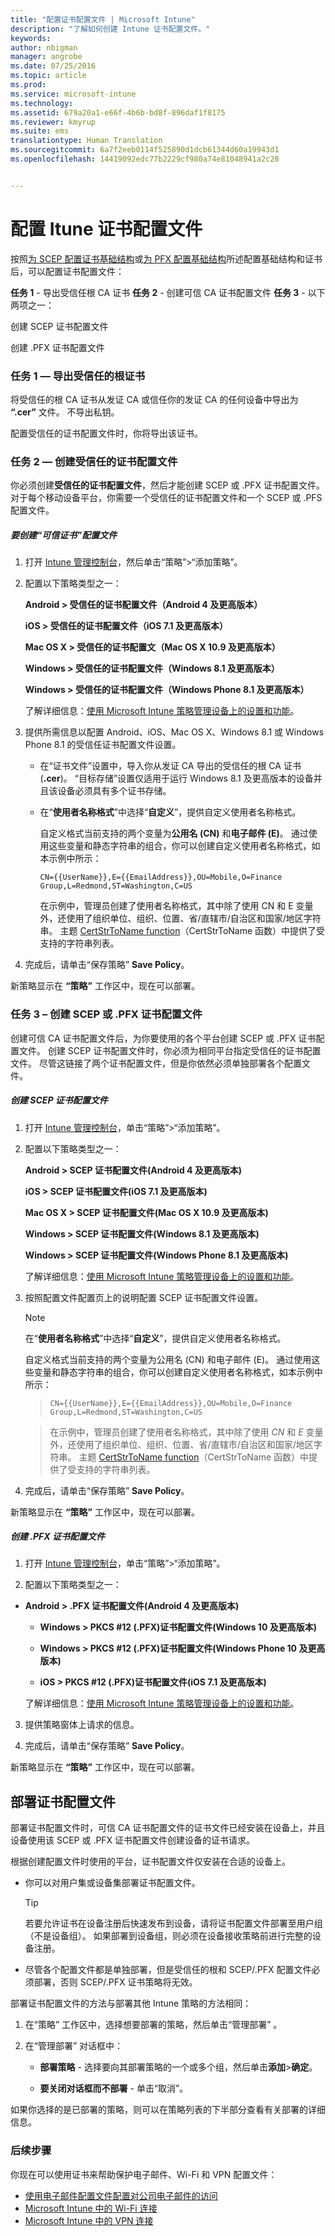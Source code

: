 ```yaml
---
title: "配置证书配置文件 | Microsoft Intune"
description: "了解如何创建 Intune 证书配置文件。"
keywords: 
author: nbigman
manager: angrobe
ms.date: 07/25/2016
ms.topic: article
ms.prod: 
ms.service: microsoft-intune
ms.technology: 
ms.assetid: 679a20a1-e66f-4b6b-bd8f-896daf1f8175
ms.reviewer: kmyrup
ms.suite: ems
translationtype: Human Translation
ms.sourcegitcommit: 6a7f2eeb0114f525890d1dcb61344d60a19943d1
ms.openlocfilehash: 14419092edc77b2229cf980a74e81048941a2c28


---
```


# 配置 Itune 证书配置文件
按照[为 SCEP 配置证书基础结构](configure-certificate-infrastructure-for-scep.md)或[为 PFX 配置基础结构](configure-certificate-infrastructure-for-pfx.md)所述配置基础结构和证书后，可以配置证书配置文件：

**任务 1** - 导出受信任根 CA 证书 **任务 2** - 创建可信 CA 证书配置文件 **任务 3** - 以下两项之一：

创建 SCEP 证书配置文件

创建 .PFX 证书配置文件

### 任务 1 — 导出受信任的根证书
将受信任的根 CA 证书从发证 CA 或信任你的发证 CA 的任何设备中导出为 **“.cer”** 文件。 不导出私钥。

配置受信任的证书配置文件时，你将导出该证书。

### 任务 2 — 创建受信任的证书配置文件
你必须创建**受信任的证书配置文件**，然后才能创建 SCEP 或 .PFX 证书配置文件。 对于每个移动设备平台，你需要一个受信任的证书配置文件和一个 SCEP 或 .PFS 配置文件。

##### 要创建“可信证书”配置文件

1.  打开 [Intune 管理控制台](https://manage.microsoft.com)，然后单击“策略”&gt;“添加策略”。

2.  配置以下策略类型之一：

    **Android &gt; 受信任的证书配置文件（Android 4 及更高版本）**

    **iOS &gt; 受信任的证书配置文件（iOS 7.1 及更高版本）**

    **Mac OS X &gt; 受信任的证书配置文（Mac OS X 10.9 及更高版本）**

    **Windows &gt; 受信任的证书配置文件（Windows 8.1 及更高版本）**

    **Windows &gt; 受信任的证书配置文件（Windows Phone 8.1 及更高版本）**

    了解详细信息：[使用 Microsoft Intune 策略管理设备上的设置和功能](manage-settings-and-features-on-your-devices-with-microsoft-intune-policies.md)。

3.  提供所需信息以配置 Android、iOS、Mac OS X、Windows 8.1 或 Windows Phone 8.1 的受信任证书配置文件设置。 

    - 在“证书文件”设置中，导入你从发证 CA 导出的受信任的根 CA 证书 (**.cer**)。 “目标存储”设置仅适用于运行 Windows 8.1 及更高版本的设备并且该设备必须具有多个证书存储。

    
    - 在“**使用者名称格式**”中选择“**自定义**”，提供自定义使用者名称格式。  

        自定义格式当前支持的两个变量为**公用名 (CN)** 和**电子邮件 (E)**。 通过使用这些变量和静态字符串的组合，你可以创建自定义使用者名称格式，如本示例中所示：  

        `CN={{UserName}},E={{EmailAddress}},OU=Mobile,O=Finance Group,L=Redmond,ST=Washington,C=US`  

        在示例中，管理员创建了使用者名称格式，其中除了使用 CN 和 E 变量外，还使用了组织单位、组织、位置、省/直辖市/自治区和国家/地区字符串。 主题 [CertStrToName function](https://msdn.microsoft.com/en-us/library/windows/desktop/aa377160.aspx)（CertStrToName 函数）中提供了受支持的字符串列表。  


4.  完成后，请单击“保存策略” **Save Policy**。

新策略显示在 **“策略”** 工作区中，现在可以部署。

### 任务 3 – 创建 SCEP 或 .PFX 证书配置文件
创建可信 CA 证书配置文件后，为你要使用的各个平台创建 SCEP 或 .PFX 证书配置文件。 创建 SCEP 证书配置文件时，你必须为相同平台指定受信任的证书配置文件。 尽管这链接了两个证书配置文件，但是你依然必须单独部署各个配置文件。

##### 创建 SCEP 证书配置文件

1.  打开 [Intune 管理控制台](https://manage.microsoft.com)，单击“策略”&gt;“添加策略”。

2.  配置以下策略类型之一：

    **Android &gt; SCEP 证书配置文件(Android 4 及更高版本)**

    **iOS &gt; SCEP 证书配置文件(iOS 7.1 及更高版本)**

    **Mac OS X &gt; SCEP 证书配置文件(Mac OS X 10.9 及更高版本)**

    **Windows &gt; SCEP 证书配置文件(Windows 8.1 及更高版本)**

    **Windows &gt; SCEP 证书配置文件(Windows Phone 8.1 及更高版本)**

    了解详细信息：[使用 Microsoft Intune 策略管理设备上的设置和功能](manage-settings-and-features-on-your-devices-with-microsoft-intune-policies.md)。

3.  按照配置文件配置页上的说明配置 SCEP 证书配置文件设置。
    > [!NOTE]
    > 
    > 在“**使用者名称格式**”中选择“**自定义**”，提供自定义使用者名称格式。
    > 
    >  自定义格式当前支持的两个变量为公用名 (CN) 和电子邮件 (E)。 通过使用这些变量和静态字符串的组合，你可以创建自定义使用者名称格式，如本示例中所示：
    
    >     CN={{UserName}},E={{EmailAddress}},OU=Mobile,O=Finance Group,L=Redmond,ST=Washington,C=US
    
    >    在示例中，管理员创建了使用者名称格式，其中除了使用 *CN* 和 *E* 变量外，还使用了组织单位、组织、位置、省/直辖市/自治区和国家/地区字符串。 主题 [CertStrToName function](https://msdn.microsoft.com/en-us/library/windows/desktop/aa377160.aspx)（CertStrToName 函数）中提供了受支持的字符串列表。

4.  完成后，请单击“保存策略” **Save Policy**。

新策略显示在 **“策略”** 工作区中，现在可以部署。

##### 创建 .PFX 证书配置文件

1.  打开 [Intune 管理控制台](https://manage.microsoft.com)，单击“策略”&gt;“添加策略”。

2.  配置以下策略类型之一：



-   **Android &gt; .PFX 证书配置文件(Android 4 及更高版本)**

    -   **Windows &gt; PKCS #12 (.PFX)证书配置文件(Windows 10 及更高版本)**

    -   **Windows &gt; PKCS #12 (.PFX)证书配置文件(Windows Phone 10 及更高版本)**

    -    **iOS > PKCS #12 (.PFX)证书配置文件(iOS 7.1 及更高版本)**    

    了解详细信息：[使用 Microsoft Intune 策略管理设备上的设置和功能](manage-settings-and-features-on-your-devices-with-microsoft-intune-policies.md)。

3.  提供策略窗体上请求的信息。

4.  完成后，请单击“保存策略” **Save Policy**。

新策略显示在 **“策略”** 工作区中，现在可以部署。

## 部署证书配置文件
部署证书配置文件时，可信 CA 证书配置文件的证书文件已经安装在设备上，并且设备使用该 SCEP 或 .PFX 证书配置文件创建设备的证书请求。

根据创建配置文件时使用的平台，证书配置文件仅安装在合适的设备上。

-   你可以对用户集或设备集部署证书配置文件。

    > [!TIP]
    > 若要允许证书在设备注册后快速发布到设备，请将证书配置文件部署至用户组（不是设备组）。 如果部署到设备组，则必须在设备接收策略前进行完整的设备注册。

-   尽管各个配置文件都是单独部署，但是受信任的根和 SCEP/.PFX 配置文件必须部署，否则 SCEP/.PFX 证书策略将无效。

部署证书配置文件的方法与部署其他 Intune 策略的方法相同：

1.  在“策略”  工作区中，选择想要部署的策略，然后单击“管理部署” 。

2.  在“管理部署”  对话框中：

    -   **部署策略** - 选择要向其部署策略的一个或多个组，然后单击**添加**&gt;**确定**。

    -   **要关闭对话框而不部署** - 单击“取消”。

如果你选择的是已部署的策略，则可以在策略列表的下半部分查看有关部署的详细信息。
###  后续步骤

你现在可以使用证书来帮助保护电子邮件、Wi-Fi 和 VPN 配置文件：

-  [使用电子邮件配置文件配置对公司电子邮件的访问](configure-access-to-corporate-email-using-email-profiles-with-Microsoft-Intune.md)
-  [Microsoft Intune 中的 Wi-Fi 连接](wi-fi-connections-in-microsoft-intune.md)
-  [Microsoft Intune 中的 VPN 连接](vpn-connections-in-microsoft-intune.md)



<!--HONumber=Jul16_HO4-->


